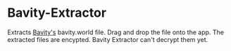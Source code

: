# Bavity-Extractor
 Extracts [Bavity's](https://store.steampowered.com/app/1811710) bavity.world file. Drag and drop the file onto the app. The extracted files are encypted. Bavity Extractor can't decrypt them yet.